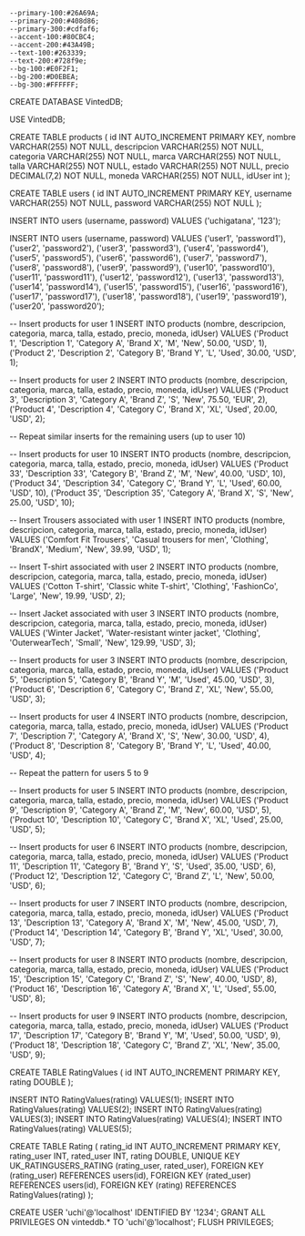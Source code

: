     --primary-100:#26A69A;
    --primary-200:#408d86;
    --primary-300:#cdfaf6;
    --accent-100:#80CBC4;
    --accent-200:#43A49B;
    --text-100:#263339;
    --text-200:#728f9e;
    --bg-100:#E0F2F1;
    --bg-200:#D0EBEA;
    --bg-300:#FFFFFF;

CREATE DATABASE VintedDB;

USE VintedDB;

CREATE TABLE products (
    id INT AUTO_INCREMENT PRIMARY KEY,
    nombre VARCHAR(255) NOT NULL,
    descripcion VARCHAR(255) NOT NULL,
    categoria VARCHAR(255) NOT NULL,
    marca VARCHAR(255) NOT NULL,
    talla VARCHAR(255) NOT NULL,
    estado VARCHAR(255) NOT NULL,
    precio DECIMAL(7,2) NOT NULL,
    moneda VARCHAR(255) NOT NULL,
    idUser int
);


      

CREATE TABLE users (
    id INT AUTO_INCREMENT PRIMARY KEY,
    username VARCHAR(255) NOT NULL,
    password VARCHAR(255) NOT NULL
);

INSERT INTO users (username, password) VALUES ('uchigatana', '123');


INSERT INTO users (username, password) VALUES
('user1', 'password1'),
('user2', 'password2'),
('user3', 'password3'),
('user4', 'password4'),
('user5', 'password5'),
('user6', 'password6'),
('user7', 'password7'),
('user8', 'password8'),
('user9', 'password9'),
('user10', 'password10'),
('user11', 'password11'),
('user12', 'password12'),
('user13', 'password13'),
('user14', 'password14'),
('user15', 'password15'),
('user16', 'password16'),
('user17', 'password17'),
('user18', 'password18'),
('user19', 'password19'),
('user20', 'password20');


-- Insert products for user 1
INSERT INTO products (nombre, descripcion, categoria, marca, talla, estado, precio, moneda, idUser) VALUES
('Product 1', 'Description 1', 'Category A', 'Brand X', 'M', 'New', 50.00, 'USD', 1),
('Product 2', 'Description 2', 'Category B', 'Brand Y', 'L', 'Used', 30.00, 'USD', 1);

-- Insert products for user 2
INSERT INTO products (nombre, descripcion, categoria, marca, talla, estado, precio, moneda, idUser) VALUES
('Product 3', 'Description 3', 'Category A', 'Brand Z', 'S', 'New', 75.50, 'EUR', 2),
('Product 4', 'Description 4', 'Category C', 'Brand X', 'XL', 'Used', 20.00, 'USD', 2);

-- Repeat similar inserts for the remaining users (up to user 10)

-- Insert products for user 10
INSERT INTO products (nombre, descripcion, categoria, marca, talla, estado, precio, moneda, idUser) VALUES
('Product 33', 'Description 33', 'Category B', 'Brand Z', 'M', 'New', 40.00, 'USD', 10),
('Product 34', 'Description 34', 'Category C', 'Brand Y', 'L', 'Used', 60.00, 'USD', 10),
('Product 35', 'Description 35', 'Category A', 'Brand X', 'S', 'New', 25.00, 'USD', 10);


-- Insert Trousers associated with user 1
INSERT INTO products (nombre, descripcion, categoria, marca, talla, estado, precio, moneda, idUser)
VALUES ('Comfort Fit Trousers', 'Casual trousers for men', 'Clothing', 'BrandX', 'Medium', 'New', 39.99, 'USD', 1);

-- Insert T-shirt associated with user 2
INSERT INTO products (nombre, descripcion, categoria, marca, talla, estado, precio, moneda, idUser)
VALUES ('Cotton T-shirt', 'Classic white T-shirt', 'Clothing', 'FashionCo', 'Large', 'New', 19.99, 'USD', 2);

-- Insert Jacket associated with user 3
INSERT INTO products (nombre, descripcion, categoria, marca, talla, estado, precio, moneda, idUser)
VALUES ('Winter Jacket', 'Water-resistant winter jacket', 'Clothing', 'OuterwearTech', 'Small', 'New', 129.99, 'USD', 3);

-- Insert products for user 3
INSERT INTO products (nombre, descripcion, categoria, marca, talla, estado, precio, moneda, idUser) VALUES
('Product 5', 'Description 5', 'Category B', 'Brand Y', 'M', 'Used', 45.00, 'USD', 3),
('Product 6', 'Description 6', 'Category C', 'Brand Z', 'XL', 'New', 55.00, 'USD', 3);

-- Insert products for user 4
INSERT INTO products (nombre, descripcion, categoria, marca, talla, estado, precio, moneda, idUser) VALUES
('Product 7', 'Description 7', 'Category A', 'Brand X', 'S', 'New', 30.00, 'USD', 4),
('Product 8', 'Description 8', 'Category B', 'Brand Y', 'L', 'Used', 40.00, 'USD', 4);

-- Repeat the pattern for users 5 to 9

-- Insert products for user 5
INSERT INTO products (nombre, descripcion, categoria, marca, talla, estado, precio, moneda, idUser) VALUES
('Product 9', 'Description 9', 'Category A', 'Brand Z', 'M', 'New', 60.00, 'USD', 5),
('Product 10', 'Description 10', 'Category C', 'Brand X', 'XL', 'Used', 25.00, 'USD', 5);

-- Insert products for user 6
INSERT INTO products (nombre, descripcion, categoria, marca, talla, estado, precio, moneda, idUser) VALUES
('Product 11', 'Description 11', 'Category B', 'Brand Y', 'S', 'Used', 35.00, 'USD', 6),
('Product 12', 'Description 12', 'Category C', 'Brand Z', 'L', 'New', 50.00, 'USD', 6);

-- Insert products for user 7
INSERT INTO products (nombre, descripcion, categoria, marca, talla, estado, precio, moneda, idUser) VALUES
('Product 13', 'Description 13', 'Category A', 'Brand X', 'M', 'New', 45.00, 'USD', 7),
('Product 14', 'Description 14', 'Category B', 'Brand Y', 'XL', 'Used', 30.00, 'USD', 7);

-- Insert products for user 8
INSERT INTO products (nombre, descripcion, categoria, marca, talla, estado, precio, moneda, idUser) VALUES
('Product 15', 'Description 15', 'Category C', 'Brand Z', 'S', 'New', 40.00, 'USD', 8),
('Product 16', 'Description 16', 'Category A', 'Brand X', 'L', 'Used', 55.00, 'USD', 8);

-- Insert products for user 9
INSERT INTO products (nombre, descripcion, categoria, marca, talla, estado, precio, moneda, idUser) VALUES
('Product 17', 'Description 17', 'Category B', 'Brand Y', 'M', 'Used', 50.00, 'USD', 9),
('Product 18', 'Description 18', 'Category C', 'Brand Z', 'XL', 'New', 35.00, 'USD', 9);


CREATE TABLE RatingValues (
    id INT AUTO_INCREMENT PRIMARY KEY,
    rating DOUBLE
);

INSERT INTO RatingValues(rating) VALUES(1);
INSERT INTO RatingValues(rating) VALUES(2);
INSERT INTO RatingValues(rating) VALUES(3);
INSERT INTO RatingValues(rating) VALUES(4);
INSERT INTO RatingValues(rating) VALUES(5);

CREATE TABLE Rating (
    rating_id INT AUTO_INCREMENT PRIMARY KEY,
    rating_user INT,
    rated_user INT,
    rating DOUBLE,
    UNIQUE KEY UK_RATINGUSERS_RATING (rating_user, rated_user),
    FOREIGN KEY (rating_user) REFERENCES users(id),
    FOREIGN KEY (rated_user) REFERENCES users(id),
    FOREIGN KEY (rating) REFERENCES RatingValues(rating)
);


CREATE USER 'uchi'@'localhost' IDENTIFIED BY '1234';
GRANT ALL PRIVILEGES ON vinteddb.* TO 'uchi'@'localhost';
FLUSH PRIVILEGES;